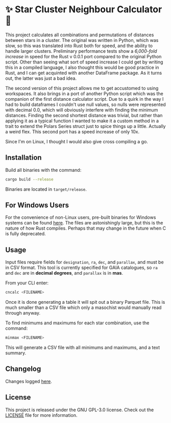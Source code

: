 # :sparkles: Star Cluster Neighbour Calculator :star2:

This project calculates all combinations and permutations of distances between stars in a cluster. The original was written in Python, which was slow, so this was translated into Rust both for speed, and the ability to handle larger clusters. Preliminary performance tests show a *6,000-fold increase* in speed for the Rust v 0.0.1 port compared to the original Python script. Other than seeing what sort of speed increase I could get by writing this in a compiled language, I also thought this would be good practice in Rust, and I can get acquinted with another DataFrame package. As it turns out, the latter was just a bad idea.

The second version of this project allows me to get accustomed to using workspaces. It also brings in a port of another Python script which was the companion of the first distance calculator script. Due to a quirk in the way I had to build dataframes I couldn't use null values, so nulls were represented with decimal 0.0, which will obviously interfere with finding the minimum distances. Finding the second shortest distance was trivial, but rather than applying it as a typical function I wanted to make it a custom method in a trait to extend the Polars Series struct just to spice things up a little. Actually a weird flex. This second port has a speed increase of only 10x.

Since I'm on Linux, I thought I would also give cross compiling a go.

## Installation

Build all binaries with the command:
```bash
cargo build --release
```

Binaries are located in `target/release`.

## For Windows Users

For the convenience of non-Linux users, pre-built binaries for Windows systems can be found [here](bin_WinDohs/). The files are astonishingly large, but this is the nature of how Rust compiles. Perhaps that may change in the future when C is fully deprecated.

## Usage

Input files require fields for `designation`, `ra`, `dec`, and `parallax`, and must be in CSV format. This tool is currently specified for GAIA catalogues, so `ra` and `dec` are in **decimal degrees**, and `parallax` is in **mas**.

From your CLI enter:
```bash
cncalc <FILENAME>
```

Once it is done generating a table it will spit out a binary Parquet file. This is much smaller than a CSV file which only a masochist would manually read through anyway.

To find minimums and maximums for each star combination, use the command:
```bash
minmax <FILENAME>
```

This will generate a CSV file with all minimums and maximums, and a text summary.

## Changelog

Changes logged [here](CHANGELOG.md).

## License

This project is released under the GNU GPL-3.0 license. Check out the [LICENSE](LICENSE) file for more information.

